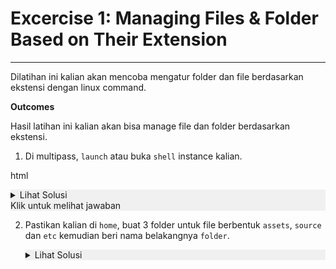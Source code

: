
# Excercise 1: Managing Files & Folder Based on Their Extension
***

Dilatihan ini kalian akan mencoba mengatur folder dan file berdasarkan ekstensi dengan linux command.

**Outcomes**

Hasil latihan ini kalian akan bisa manage file dan folder berdasarkan ekstensi.

1.  Di multipass, `launch` atau buka `shell` instance kalian.
 
html
<style>
  details {
    background-color: #f0f0f0; /* add a light gray background to the details element */
  }

  details p {
    color: #00698f; /* set the text color to a blue-ish hue */
  }
</style>

<details>
  <summary>Lihat Solusi<br>Klik untuk melihat jawaban</summary>
  <p>
    multipass launch --name ubuntu<br>
    multipass shell ubuntu
  </p>
</details>

2.  Pastikan kalian di `home`, buat 3 folder untuk file berbentuk `assets`, `source`  dan `etc` kemudian beri nama belakangnya `folder`.

	<details>
	  <summary>Lihat Solusi</summary>
	  <p>
	    pwd<br> # /home/ubuntu
	    mkdir {assets,source,etc}-folder
	  </p>
	</details>
